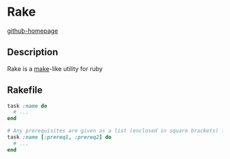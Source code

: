 # Rake
[github-homepage](github.com/ruby/rake)
## Description
Rake is a [make](gnu.org/software/make/)-like utility for ruby

## Rakefile
```ruby
task :name do
  # ...
end

# Any prerequisites are given as a list (enclosed in square brackets) following the name and an arrow (=>). 
task :name [:prereq1, :prereq2] do
  # ...
end
```